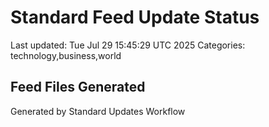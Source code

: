 # Standard Feed Update Status
Last updated: Tue Jul 29 15:45:29 UTC 2025
Categories: technology,business,world

## Feed Files Generated

Generated by Standard Updates Workflow

